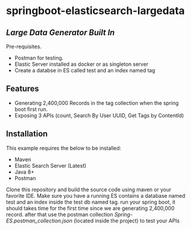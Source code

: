 # springboot-elasticsearch-largedata
## _Large Data Generator Built In_

Pre-requisites.

- Postman for testing.
- Elastic Server installed as docker or as singleton server
- Create a databse in ES called test and an index named tag
## Features

- Generating 2,400,000 Records in the tag collection when the spring boot first run.
- Exposing 3 APIs (count, Search By User UUID, Get Tags by ContentId)


## Installation

This example requires the below to be installed:
- Maven
- Elastic Search Server (Latest)
- Java 8+
- Postman

Clone this repository and build the source code using maven or your favorite IDE.
Make sure you have a running ES contains a database named test and an index inside the test db named tag.
run your spring boot, it should takes time for the first time since we are generating 2,400,000 record.
after that use the postman collection _Spring-ES.postman_collection.json_ (located inside the project) to test your APIs
